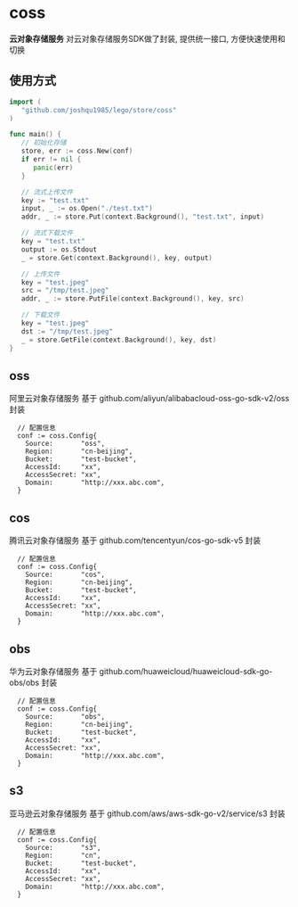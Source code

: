 # coss
**云对象存储服务** 对云对象存储服务SDK做了封装, 提供统一接口, 方便快速使用和切换

## 使用方式
```go
import (
   "github.com/joshqu1985/lego/store/coss"
)

func main() {
   // 初始化存储
   store, err := coss.New(conf)
   if err != nil {
      panic(err)
   }

   // 流式上传文件
   key := "test.txt"
   input, _ := os.Open("./test.txt")
   addr, _ := store.Put(context.Background(), "test.txt", input)

   // 流式下载文件
   key = "test.txt"
   output := os.Stdout
   _ = store.Get(context.Background(), key, output)

   // 上传文件
   key = "test.jpeg"
   src = "/tmp/test.jpeg"
   addr, _ := store.PutFile(context.Background(), key, src)

   // 下载文件
   key = "test.jpeg"
   dst := "/tmp/test.jpeg"
   _ = store.GetFile(context.Background(), key, dst)
}
```

## oss
阿里云对象存储服务 基于 github.com/aliyun/alibabacloud-oss-go-sdk-v2/oss 封装
```golang
  // 配置信息
  conf := coss.Config{
    Source:       "oss",
    Region:       "cn-beijing",
    Bucket:       "test-bucket",
    AccessId:     "xx",
    AccessSecret: "xx",
    Domain:       "http://xxx.abc.com",
  }
```

## cos
腾讯云对象存储服务 基于 github.com/tencentyun/cos-go-sdk-v5 封装
```golang
  // 配置信息
  conf := coss.Config{
    Source:       "cos",
    Region:       "cn-beijing",
    Bucket:       "test-bucket",
    AccessId:     "xx",
    AccessSecret: "xx",
    Domain:       "http://xxx.abc.com",
  }
```

## obs
华为云对象存储服务 基于 github.com/huaweicloud/huaweicloud-sdk-go-obs/obs 封装
```golang
  // 配置信息
  conf := coss.Config{
    Source:       "obs",
    Region:       "cn-beijing",
    Bucket:       "test-bucket",
    AccessId:     "xx",
    AccessSecret: "xx",
    Domain:       "http://xxx.abc.com",
  }
```

## s3
亚马逊云对象存储服务 基于 github.com/aws/aws-sdk-go-v2/service/s3 封装
```golang
  // 配置信息
  conf := coss.Config{
    Source:       "s3",
    Region:       "cn",
    Bucket:       "test-bucket",
    AccessId:     "xx",
    AccessSecret: "xx",
    Domain:       "http://xxx.abc.com",
  }
```
